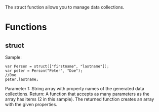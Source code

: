 The struct function allows you to manage data collections.
# Functions
## struct
Sample:
```
var Person = struct(["firstname", "lastname"]);
var peter = Person("Peter", "Doe");
//Doe
peter.lastname;
```
Parameter 1: String array with property names of the generated data collections. Return: A function that accepts as many parameters
as the array has items (2 in this sample). The returned function creates an array with the given properties.
